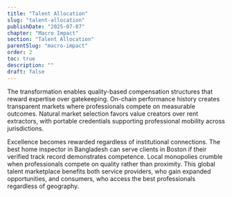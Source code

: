 ```yaml
---
title: "Talent Allocation"
slug: "talent-allocation"
publishDate: "2025-07-07"
chapter: "Macro Impact"
section: "Talent Allocation"
parentSlug: "macro-impact"
order: 2
toc: true
description: ""
draft: false
---
```


The transformation enables quality-based compensation structures that reward
expertise over gatekeeping. On-chain performance history creates transparent
markets where professionals compete on measurable outcomes. Natural market
selection favors value creators over rent extractors, with portable credentials
supporting professional mobility across jurisdictions.

Excellence becomes rewarded regardless of institutional connections. The best
home inspector in Bangladesh can serve clients in Boston if their verified track
record demonstrates competence. Local monopolies crumble when professionals
compete on quality rather than proximity. This global talent marketplace
benefits both service providers, who gain expanded opportunities, and consumers,
who access the best professionals regardless of geography.
